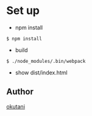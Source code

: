 # Set up

* npm install

```
$ npm install
```

* build

```
$ ./node_modules/.bin/webpack
```

* show dist/index.html

## Author

[okutani](http://okutani.net)
